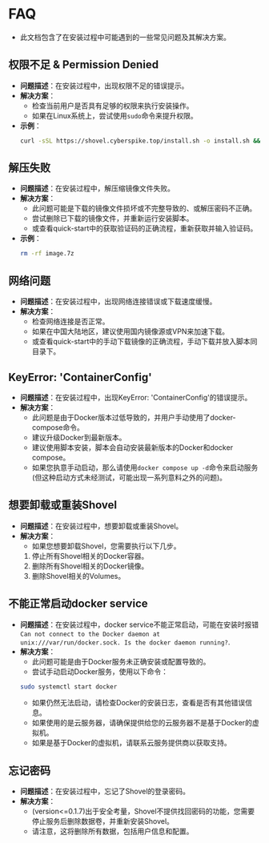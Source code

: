 # FAQ

* 此文档包含了在安装过程中可能遇到的一些常见问题及其解决方案。

## 权限不足 & Permission Denied
- **问题描述**：在安装过程中，出现权限不足的错误提示。
- **解决方案**：
    - 检查当前用户是否具有足够的权限来执行安装操作。
    - 如果在Linux系统上，尝试使用`sudo`命令来提升权限。
- **示例**：
    ```bash
    curl -sSL https://shovel.cyberspike.top/install.sh -o install.sh && sudo bash install.sh
    ```

## 解压失败
- **问题描述**：在安装过程中，解压缩镜像文件失败。
- **解决方案**：
    - 此问题可能是下载的镜像文件损坏或不完整导致的、或解压密码不正确。
    - 尝试删除已下载的镜像文件，并重新运行安装脚本。
    - 或查看quick-start中的获取验证码的正确流程，重新获取并输入验证码。
- **示例**：
    ```bash
    rm -rf image.7z
    ```

## 网络问题
- **问题描述**：在安装过程中，出现网络连接错误或下载速度缓慢。
- **解决方案**：
    - 检查网络连接是否正常。
    - 如果在中国大陆地区，建议使用国内镜像源或VPN来加速下载。
    - 或查看quick-start中的手动下载镜像的正确流程，手动下载并放入脚本同目录下。
  
## KeyError: 'ContainerConfig'
- **问题描述**：在安装过程中，出现KeyError: 'ContainerConfig'的错误提示。
- **解决方案**：
    - 此问题是由于Docker版本过低导致的，并用户手动使用了docker-compose命令。
    - 建议升级Docker到最新版本。
    - 建议使用脚本安装，脚本会自动安装最新版本的Docker和docker compose。
    - 如果您执意手动启动，那么请使用`docker compose up -d`命令来启动服务(但这种启动方式未经测试，可能出现一系列意料之外的问题)。
  
## 想要卸载或重装Shovel
- **问题描述**：在安装过程中，想要卸载或重装Shovel。
- **解决方案**：
    - 如果您想要卸载Shovel，您需要执行以下几步。
    1. 停止所有Shovel相关的Docker容器。
    2. 删除所有Shovel相关的Docker镜像。
    3. 删除Shovel相关的Volumes。

## 不能正常启动docker service
- **问题描述**：在安装过程中，docker service不能正常启动，可能在安装时报错`Can not connect to the Docker daemon at unix:///var/run/docker.sock. Is the docker daemon running?`.
- **解决方案**：
    - 此问题可能是由于Docker服务未正确安装或配置导致的。
    - 尝试手动启动Docker服务，使用以下命令：
    ```bash
    sudo systemctl start docker
    ```
    - 如果仍然无法启动，请检查Docker的安装日志，查看是否有其他错误信息。
    - 如果使用的是云服务器，请确保提供给您的云服务器不是基于Docker的虚拟机。
    - 如果是基于Docker的虚拟机，请联系云服务提供商以获取支持。

## 忘记密码
- **问题描述**：在安装过程中，忘记了Shovel的登录密码。
- **解决方案**：
    - (version<=0.1.7)出于安全考量，Shovel不提供找回密码的功能，您需要停止服务后删除数据卷，并重新安装Shovel。
    - 请注意，这将删除所有数据，包括用户信息和配置。
